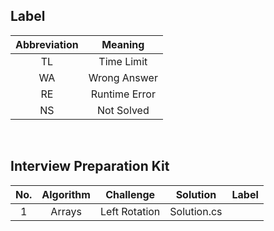 ## Label ##
|Abbreviation|Meaning|
|:----------:|:-----:|
|TL|Time Limit|
|WA|Wrong Answer|
|RE|Runtime Error|
|NS|Not Solved|

<br/>

## Interview Preparation Kit ##

|No.|Algorithm|Challenge|Solution|Label|
|:-:|:----:|:-------:|:------:|:---:|
|1|Arrays|Left Rotation|Solution.cs||
